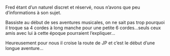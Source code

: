 Fred étant d’un naturel discret et réservé, nous n’avons que peu d’informations à son sujet.

Bassiste au début de ses aventures musicales, on ne sait pas trop pourquoi il troque sa 4 cordes à long manche pour une petite 6 cordes...seuls ceux amis avec lui à cette époque pourraient l’expliquer...

Heureusement pour nous il croise la route de JP et c’est le début d’une longue aventure...
